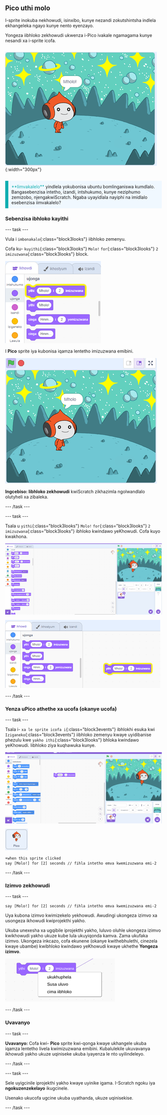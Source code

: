 ## Pico uthi molo

<div style="display: flex; flex-wrap: wrap">
<div style="flex-basis: 200px; flex-grow: 1; margin-right: 15px;">
I-sprite inokuba nekhowudi, isinxibo, kunye nezandi zokutshintsha indlela ekhangeleka ngayo kunye nento eyenzayo. 
  
Yongeza iibhloko zekhowudi ukwenza i-Pico ivakale ngamagama kunye nesandi xa i-sprite icofa.
</div>
<div>

![I-Pico sprite ithi, "Molo!"](images/pico-step2.png){:width="300px"}

</div>
</div>

<p style="border-left: solid; border-width:10px; border-color: #0faeb0; background-color: aliceblue; padding: 10px;">
<span style="color: #0faeb0">**Iimvakalelo**</span> yindlela yokubonisa ubuntu bomlinganiswa kumdlalo. Bangasebenzisa intetho, izandi, intshukumo, kunye neziphumo zemizobo, njengakwiScratch. Ngaba uyayidlala nayiphi na imidlalo esebenzisa iimvakalelo?
</p>

### Sebenzisa ibhloko kayithi

--- task ---

Vula i `imbonakalo`{:class="block3looks"} iibhloko zemenyu.

Cofa ku- `kuyithi`{:class="block3looks"} `Molo!` `for`{:class="block3looks"} `2` `imizuzwana`{:class="block3looks"} block.

![Bathi Molo! ibhloko yemizuzwana emi-2 ekhazimla ngolwandlalo olutyheli.](images/pico-say-hello-blocks-menu.png)

I **Pico** sprite iya kubonisa iqamza lentetho imizuzwana emibini.

![I-Pico sprite eno- "Molo!" kwiqamza lentetho.](images/pico-say-hello-stage.png)

**Ingcebiso: Iibhloko zekhowudi** kwiScratch zikhazimla ngolwandlalo olutyheli xa zibaleka.

--- /task ---

--- task ---

Tsala u `yithi`{:class="block3looks"} `Molo!` `for`{:class="block3looks"} `2` `imizuzwana`{:class="block3looks"} ibhloko kwindawo yeKhowudi. Cofa kuyo kwakhona.

![Ukutsala ibhloko ethi 'yithi' kwindawo yeKhowudi kwaye ucofe kuyo ukuyiqhuba.](images/pico-drag-say.gif)

![Ibhloko ethi 'yithi' iye yarhuqelwa kwindawo yeKhowudi. Ibhloko yekhowudi ikhazimla ngolwandlalo olutyheli.](images/pico-drag-say.png)

--- /task ---

### Yenza uPico athethe xa ucofa (okanye ucofa)

--- task ---

Tsala i- `xa le sprite icofa i`{:class="block3events"} ibhlokhi esuka kwi `Iziganeko`{:class="block3events"} iibhloko zemenyu kwaye uyidibanise phezulu kwe `yakho ithi`{:class="block3looks"} bhloka kwindawo yeKhowudi. Iibhloko ziya kuqhawuka kunye.

![Upopayi weebhloko eziqhawuka kunye. Xa uPico ecofa, bathi "Molo!" imizuzwana emibini.](images/pico-snap-together.gif)

![I-Pico sprite.](images/pico-sprite.png)

```blocks3
+when this sprite clicked
say [Molo!] for [2] seconds // fihla intetho emva kwemizuzwana emi-2
```

--- /task ---

### Izimvo zekhowudi

--- task ---

```blocks3
say [Molo!] for [2] seconds // fihla intetho emva kwemizuzwana emi-2
```
Uya kubona izimvo kwimizekelo yekhowudi. Awudingi ukongeza izimvo xa usongeza ikhowudi kwiprojekthi yakho.

Ukuba unexesha xa ugqibile iprojekthi yakho, luluvo oluhle ukongeza izimvo kwikhowudi yakho ukuze kube lula ukuyiqonda kamva. Zama ukufaka izimvo. Ukongeza inkcazo, cofa ekunene (okanye kwithebhulethi, cinezela kwaye ubambe) kwibhloko kwindawo yeKhowudi kwaye ukhethe **Yongeza izimvo**.

![Imenyu ephumayo evelayo xa ucofa ekunene kwibhloko. 'Yongeza uluvo' ikhethiwe.](images/add-comment.png)

--- /task ---

### Uvavanyo

--- task ---

**Uvavanyo:** Cofa kwi- **Pico** sprite kwi-qonga kwaye ukhangele ukuba iqamza lentetho livela kwimizuzwana emibini. Kubalulekile ukuvavanya ikhowudi yakho ukuze uqiniseke ukuba iyayenza le nto uyilindeleyo.

--- /task ---

--- task ---

Sele uyigcinile iprojekthi yakho kwaye uyinike igama. I-Scratch ngoku iya **ngokuzenzekelayo** ikugcinele.

Usenako ukucofa ugcine ukuba uyathanda, ukuze uqinisekise.

--- /task ---

